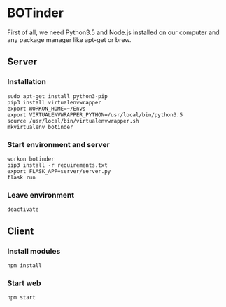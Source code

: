 # BOTinder

First of all, we need Python3.5 and Node.js installed on our computer and any package manager like apt-get or brew.

## Server

### Installation
```[bash]
sudo apt-get install python3-pip
pip3 install virtualenvwrapper
export WORKON_HOME=~/Envs
export VIRTUALENVWRAPPER_PYTHON=/usr/local/bin/python3.5
source /usr/local/bin/virtualenvwrapper.sh
mkvirtualenv botinder
```

### Start environment and server
```[bash]
workon botinder
pip3 install -r requirements.txt
export FLASK_APP=server/server.py
flask run
```

### Leave environment
```[bash]
deactivate
```

## Client

### Install modules
```[bash]
npm install
```

### Start web
```[bash]
npm start
```